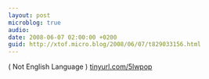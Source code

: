 ```yaml
---
layout: post
microblog: true
audio: 
date: 2008-06-07 02:00:00 +0200
guid: http://xtof.micro.blog/2008/06/07/t829033156.html
---
```

( Not English Language )
[tinyurl.com/5lwpop](http://tinyurl.com/5lwpop)
